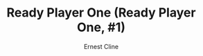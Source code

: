 ---
title: "Ready Player One (Ready Player One, #1)"
author: "Ernest Cline"
isbn: "030788743X"
isbn13: "9780307887436"
rating: "4"
publisher: "Crown Publishers"
pages: "374"
publishYear: "2011"
read: "2019"
goodreads_id: "9969571"
language: "en"
---